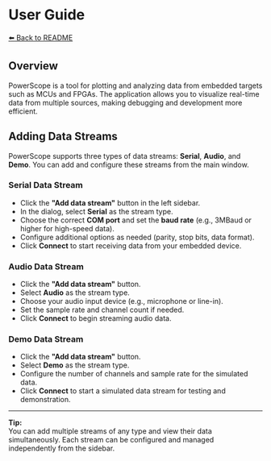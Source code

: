 ﻿# User Guide

[⬅️ Back to README](README.md)

## Overview

PowerScope is a tool for plotting and analyzing data from embedded targets such as MCUs and FPGAs.
The application allows you to visualize real-time data from multiple sources, making debugging and development more efficient.

## Adding Data Streams

PowerScope supports three types of data streams: **Serial**, **Audio**, and **Demo**.
You can add and configure these streams from the main window.

### Serial Data Stream
- Click the **"Add data stream"** button in the left sidebar.
- In the dialog, select **Serial** as the stream type.
- Choose the correct **COM port** and set the **baud rate** (e.g., 3MBaud or higher for high-speed data).
- Configure additional options as needed (parity, stop bits, data format).
- Click **Connect** to start receiving data from your embedded device.

### Audio Data Stream
- Click the **"Add data stream"** button.
- Select **Audio** as the stream type.
- Choose your audio input device (e.g., microphone or line-in).
- Set the sample rate and channel count if needed.
- Click **Connect** to begin streaming audio data.

### Demo Data Stream
- Click the **"Add data stream"** button.
- Select **Demo** as the stream type.
- Configure the number of channels and sample rate for the simulated data.
- Click **Connect** to start a simulated data stream for testing and demonstration.

---

**Tip:**  
You can add multiple streams of any type and view their data simultaneously. Each stream can be configured and managed independently from the sidebar.

